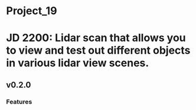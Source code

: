 # Project_19
# JD 2200: Lidar scan that allows you to view and test out different objects in various lidar view scenes.
## v0.2.0
### Features
